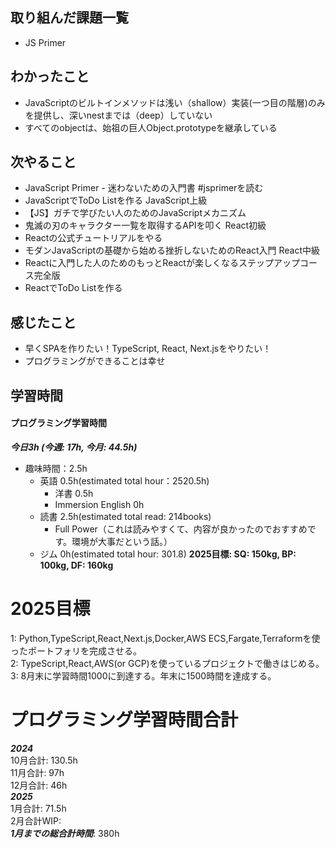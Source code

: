 ## 取り組んだ課題一覧
- JS Primer

## わかったこと
- JavaScriptのビルトインメソッドは浅い（shallow）実装(一つ目の階層)のみを提供し、深いnestまでは（deep）していない
- すべてのobjectは、始祖の巨人Object.prototypeを継承している

## 次やること
- JavaScript Primer - 迷わないための入門書 #jsprimerを読む
- JavaScriptでToDo Listを作る
JavaScript上級
- 【JS】ガチで学びたい人のためのJavaScriptメカニズム
- 鬼滅の刃のキャラクター一覧を取得するAPIを叩く
React初級
- Reactの公式チュートリアルをやる
- モダンJavaScriptの基礎から始める挫折しないためのReact入門
React中級
- Reactに入門した人のためのもっとReactが楽しくなるステップアップコース完全版
- ReactでToDo Listを作る

## 感じたこと
- 早くSPAを作りたい！TypeScript, React, Next.jsをやりたい！
- プログラミングができることは幸せ

## 学習時間
#### プログラミング学習時間
_**今日3h 
(今週: 17h, 今月: 44.5h)**_

- 趣味時間：2.5h
  - 英語 0.5h(estimated total hour：2520.5h)
    - 洋書 0.5h
    - Immersion English 0h
  - 読書 2.5h(estimated total read: 214books)
    - Full Power（これは読みやすくて、内容が良かったのでおすすめです。環境が大事だという話。）
  - ジム 0h(estimated total hour: 301.8) **2025目標: SQ: 150kg, BP: 100kg, DF: 160kg**

# 2025目標
1: Python,TypeScript,React,Next.js,Docker,AWS ECS,Fargate,Terraformを使ったポートフォリを完成させる。<br>
2: TypeScript,React,AWS(or GCP)を使っているプロジェクトで働きはじめる。<br>
3: 8月末に学習時間1000に到達する。年末に1500時間を達成する。<br>

# プログラミング学習時間合計
_**2024**_<br>
10月合計: 130.5h<br>
11月合計: 97h<br>
12月合計: 46h<br>
_**2025**_<br>
1月合計: 71.5h<br>
2月合計WIP: <br>
_**1月までの総合計時間**_: 380h

